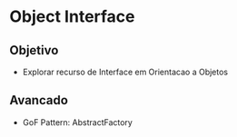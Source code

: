 # Object Interface
## Objetivo
- Explorar recurso de Interface em Orientacao a Objetos

## Avancado
- GoF Pattern: AbstractFactory 